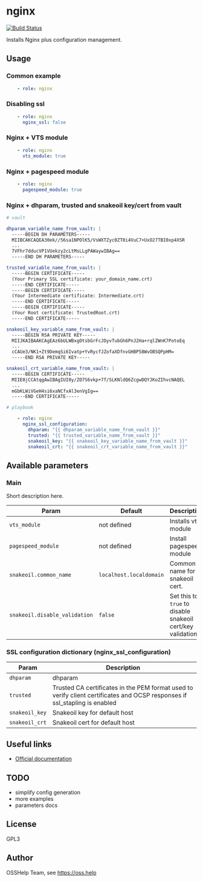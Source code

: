 # nginx

[![Build Status](https://drone.osshelp.ru/api/badges/ansible/nginx/status.svg)](https://drone.osshelp.ru/ansible/nginx)

Installs Nginx plus configuration management.

## Usage

### Common example

```yaml
    - role: nginx
```

### Disabling ssl

```yaml
    - role: nginx
      nginx_ssl: false
```

### Nginx + VTS module

```yaml
    - role: nginx
      vts_module: true
```

### Nginx + pagespeed module

```yaml
    - role: nginx
      pagespeed_module: true
```

### Nginx + dhparam, trusted and snakeoil key/cert from vault

```yaml
# vault

dhparam_variable_name_from_vault: |
  -----BEGIN DH PARAMETERS-----
  MIIBCAKCAQEA30ek//56sa1NPOlK5/VsWXTZyc0ZT0i4VuC7+UxO27TBI0xp4XSR
  ...
  7VFhr7dducVP1VUekzy2cLtMsLLgPAWaywIBAg==
  -----END DH PARAMETERS-----

trusted_variable_name_from_vault: |
  -----BEGIN CERTIFICATE-----
  (Your Primary SSL certificate: your_domain_name.crt)
  -----END CERTIFICATE-----
  -----BEGIN CERTIFICATE-----
  (Your Intermediate certificate: Intermediate.crt)
  -----END CERTIFICATE-----
  -----BEGIN CERTIFICATE-----
  (Your Root certificate: TrustedRoot.crt)
  -----END CERTIFICATE-----

snakeoil_key_variable_name_from_vault: |
  -----BEGIN RSA PRIVATE KEY-----
  MIIJKAIBAAKCAgEAz6bULWBxgOtsbGrFcJDyvTubGh6PnJ2Ha+rqlZWnK7PotoEq
  ...
  cCAUe3/NK1+Zt9DemqSi6Ivatp+YvRycfJZofaXDfnvGHBP58WvOBSQPpHM=
  -----END RSA PRIVATE KEY-----

snakeoil_crt_variable_name_from_vault: |
  -----BEGIN CERTIFICATE-----
  MIIE8jCCAtqgAwIBAgIUI0y/ZO7S6vkp+7f/SLKNldQ6ZcgwDQYJKoZIhvcNAQEL
  ...
  mGbKLWiVGeH4si6xaNCfxAl3enVgIg==
  -----END CERTIFICATE-----

# playbook

    - role: nginx
      nginx_ssl_configuration:
        dhparam: "{{ dhparam_variable_name_from_vault }}"
        trusted: "{{ trusted_variable_name_from_vault }}"
        snakeoil_key: "{{ snakeoil_key_variable_name_from_vault }}"
        snakeoil_crt: "{{ snakeoil_crt_variable_name_from_vault }}"
```

## Available parameters

### Main

Short description here.

| Param | Default | Description |
| -------- | -------- | -------- |
| `vts_module` | not defined | Installs vts module |
| `pagespeed_module` | not defined | Install pagespeed module |
| `snakeoil.common_name` | `localhost.localdomain` | Common name for snakeoil cert. |
| `snakeoil.disable_validation` | `false` | Set this to `true` to disable snakeoil cert/key validation. |

### SSL configuration dictionary (nginx_ssl_configuration)

| Param | Description |
| -------- | -------- |
| `dhparam` | dhparam |
| `trusted` | Trusted CA certificates in the PEM format used to verify client certificates and OCSP responses if ssl_stapling is enabled |
| `snakeoil_key` | Snakeoil key for default host |
| `snakeoil_crt` | Snakeoil cert for default host |

## Useful links

- [Official documentation](https://nginx.org/en/docs/)

## TODO

- simplify config generation
- more examples
- parameters docs

## License

GPL3

## Author

OSSHelp Team, see <https://oss.help>
